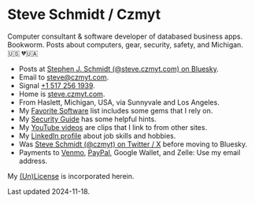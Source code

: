 
# Steve Schmidt / Czmyt

Computer consultant & software developer of databased business apps.<br />
Bookworm.  Posts about computers, gear, security, safety, and Michigan.<br />
🇺🇸  💔🇺🇦

- Posts at [Stephen J. Schmidt (@steve.czmyt.com) on Bluesky](https://bsky.app/profile/steve.czmyt.com).
- Email to [steve@czmyt.com](mailto:steve@czmyt.com).
- Signal [+1 517 256 1939](https://signal.me/#p/+15172561939).
- Home is [steve.czmyt.com](https://steve.czmyt.com).
- From Haslett, Michigan, USA, via Sunnyvale and Los Angeles.
- My [Favorite Software](favorite-software.md) list includes some gems that I rely on.
- My [Security Guide](https://github.com/czmyt/security-guide/blob/main/README.md) has some helpful hints.
- My [YouTube videos](https://www.youtube.com/@sczmyt/videos) are clips that I link to from other sites.
- My [LinkedIn profile](https://www.linkedin.com/in/stephen-schmidt-windsor/) about job skills and hobbies.
- Was [Steve Schmidt (@czmyt) on Twitter / X](https://x.com/czmyt/with_replies) before moving to Bluesky.
- Payments to [Venmo](https://venmo.com/czmyt), [PayPal](https://paypal.me/czmyt), Google Wallet, and Zelle: Use my email address.

My [(Un)License](UNLICENSE.md) is incorporated herein.

Last updated 2024-11-18.
